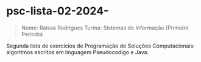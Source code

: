 # psc-lista-02-2024-
> Nome: Raissa Rodrigues
> Turma: Sistemas de Informação (Primeiro Período)

Segunda lista de exercícios de Programação de Soluções Computacionais: algoritmos escritos em linguagem Pseudocodigo e Java.
